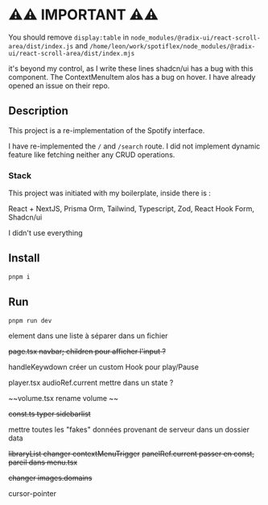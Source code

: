 # ⚠️⚠️ IMPORTANT ⚠️⚠️ 

You should remove ```display:table``` in ```node_modules/@radix-ui/react-scroll-area/dist/index.js``` and ```/home/leon/work/spotiflex/node_modules/@radix-ui/react-scroll-area/dist/index.mjs```

it's beyond my control, as I write these lines shadcn/ui has a bug with this component. The ContextMenuItem alos has a bug on hover. I have already opened an issue on their repo. 



## Description

This project is a re-implementation of the Spotify interface.

I have re-implemented the `/` and `/search` route. I did not implement dynamic feature like fetching neither any CRUD operations.

### Stack

This project was initiated with my boilerplate, inside there is :

React + NextJS, 
Prisma Orm,
Tailwind,
Typescript,
Zod,
React Hook Form,
Shadcn/ui

I didn't use everything


## Install

```bash
pnpm i
```

## Run

```bash
pnpm run dev
```

element dans une liste à séparer dans un fichier

~~page.tsx navbar; children pour afficher l'input ?~~

handleKeywdown créer un custom Hook pour play/Pause

player.tsx audioRef.current mettre dans un state ?

~~volume.tsx rename volume ~~

~~const.ts typer sidebarlist~~

mettre toutes les "fakes" données provenant de serveur dans un dossier data

~~libraryList changer contextMenuTrigger~~
~~panelRef.current passer en const, pareil dans menu.tsx~~

~~changer images.domains~~

cursor-pointer